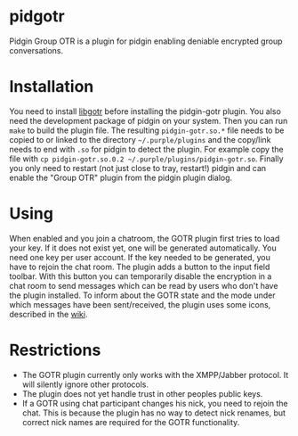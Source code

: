 # pidgotr

Pidgin Group OTR is a plugin for pidgin enabling deniable encrypted group
conversations.

# Installation

You need to install [libgotr](https://github.com/schachmat/gotr) before
installing the pidgin-gotr plugin. You also need the development package of
pidgin on your system. Then you can run `make` to build the plugin file. The
resulting `pidgin-gotr.so.*` file needs to be copied to or linked to the
directory `~/.purple/plugins` and the copy/link needs to end with `.so` for
pidgin to detect the plugin. For example copy the file with `cp
pidgin-gotr.so.0.2 ~/.purple/plugins/pidgin-gotr.so`. Finally you only need to
restart (not just close to tray, restart!) pidgin and can enable the "Group OTR"
plugin from the pidgin plugin dialog.

# Using

When enabled and you join a chatroom, the GOTR plugin first tries to load your
key. If it does not exist yet, one will be generated automatically. You need one
key per user account. If the key needed to be generated, you have to rejoin the
chat room. The plugin adds a button to the input field toolbar. With this button
you can temporarily disable the encryption in a chat room to send messages which
can be read by users who don't have the plugin installed. To inform about the
GOTR state and the mode under which messages have been sent/received, the plugin
uses some icons, described in the
[wiki](https://github.com/schachmat/pidgotr/wiki/Icons).

# Restrictions

- The GOTR plugin currently only works with the XMPP/Jabber protocol. It will
  silently ignore other protocols.
- The plugin does not yet handle trust in other peoples public keys.
- If a GOTR using chat participant changes his nick, you need to rejoin the
  chat. This is because the plugin has no way to detect nick renames, but
  correct nick names are required for the GOTR functionality.
